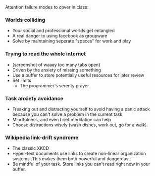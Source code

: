 Attention failure modes to cover in class: 

### Worlds colliding
- Your social and professional worlds get entangled 
- A real danger to using facebook as groupware
- Solve by maintaining seperate "spaces" for work and play 

### Trying to read the whole internet
- (screenshot of waaay too many tabs open)
- Driven by the anxiety of missing something
- Use a buffer to store potentially useful resources for later review
- Set limits
  - The programmer's serenty prayer 

### Task anxiety avoidance
- Freaking out and distracting yourself to avoid having a panic attack because you can't solve a problem in the current task
- Mindfulness, and even brief meditation can help
- Choose distractions wisely (wash dishes, work out, go for a walk).

### Wikipedia link-drift syndrome 
- The classic XKCD
- Hyper-text documents use links to create non-linear organization systems. This makes them both powerful and dangerous. 
- Be mindful of your task. Store links you can't read right now in your buffer.
